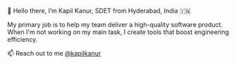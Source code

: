 👋 Hello there, 
I’m Kapil Kanur, SDET from Hyderabad, India 🇮🇳

My primary job is to help my team deliver a high-quality software product.
When I'm not working on my main task, I create tools that boost engineering efficiency.

📫 Reach out to me [@kapilkanur](https://www.linkedin.com/in/kapilkanur)

<!---
kapilkanur/kapilkanur is a ✨ special ✨ repository because its `README.md` (this file) appears on your GitHub profile.
You can click the Preview link to take a look at your changes.
--->
